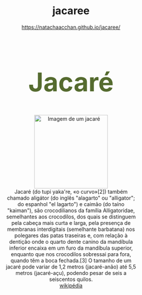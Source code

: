 # jacaree
https://natachaacchan.github.io/jacaree/


<!DOCTYPE html>
<html lang="pt">
<head>
    <meta charset="UTF-8">
    <meta name="viewport" content="width=device-width, initial-scale=1.0">
    <title>Aula01</title>
</head>
<body style="text-align: center;margin: 80px 200px;">
    <h1 style="color: darkolivegreen; font-size: 500%;">Jacaré</h1>
    
<img width="200px" src="https://upload.wikimedia.org/wikipedia/commons/1/1c/Florida_Alligator.jpg" alt="Imagem de um jacaré">
<p style="margin: auto 50px;">Jacaré (do tupi yaka're, «o curvo»[2]) também chamado aligátor (do inglês "alagarto" ou "alligator"; do espanhol "el lagarto") e caimão (do taíno "kaiman"), são crocodilianos da família Alligatoridae, semelhantes aos crocodilos, dos quais se distinguem pela cabeça mais curta e larga, pela presença de membranas interdigitais (semelhante barbatana) nos polegares das patas traseiras e, com relação à dentição onde o quarto dente canino da mandíbula inferior encaixa em um furo da mandíbula superior, enquanto que nos crocodilos sobressai para fora, quando têm a boca fechada.[3] O tamanho de um jacaré pode variar de 1,2 metros (jacaré-anão) até 5,5 metros (jacaré-açu), podendo pesar de seis a seiscentos quilos.</p>
    <a href="https://pt.wikipedia.org/wiki/Jacar%C3%A9" target="_blank">wikipédia</a>
</body>

</html>
